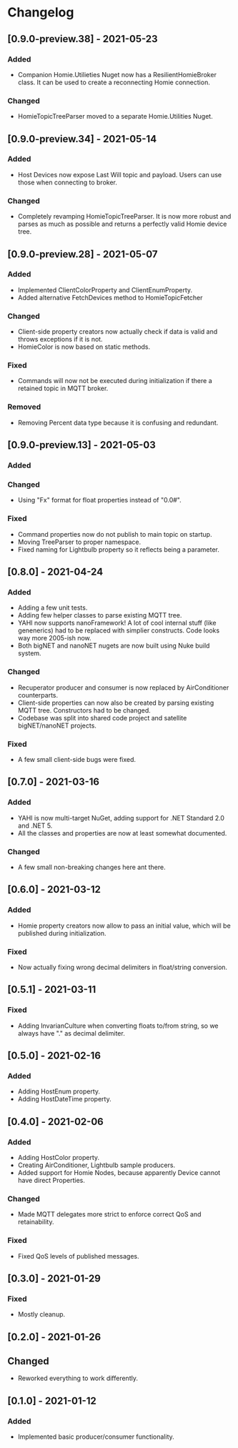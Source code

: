 # Changelog

## [0.9.0-preview.38] - 2021-05-23
### Added
- Companion Homie.Utilieties Nuget now has a ResilientHomieBroker class. It can be used to create a reconnecting Homie connection.

### Changed
- HomieTopicTreeParser moved to a separate Homie.Utilities Nuget.


## [0.9.0-preview.34] - 2021-05-14
### Added
- Host Devices now expose Last Will topic and payload. Users can use those when connecting to broker.

### Changed
- Completely revamping HomieTopicTreeParser. It is now more robust and parses as much as possible and returns a perfectly valid Homie device tree.


## [0.9.0-preview.28] - 2021-05-07
### Added
- Implemented ClientColorProperty and ClientEnumProperty.
- Added alternative FetchDevices method to HomieTopicFetcher

### Changed
- Client-side property creators now actually check if data is valid and throws exceptions if it is not.
- HomieColor is now based on static methods.

### Fixed
- Commands will now not be executed during initialization if there a retained topic in MQTT broker.

### Removed
- Removing Percent data type because it is confusing and redundant.


## [0.9.0-preview.13] - 2021-05-03
### Added

### Changed
- Using "Fx" format for float properties instead of "0.0#".

### Fixed
- Command properties now do not publish to main topic on startup.
- Moving TreeParser to proper namespace.
- Fixed naming for Lightbulb property so it reflects being a parameter.


## [0.8.0] - 2021-04-24
### Added
- Adding a few unit tests.
- Adding few helper classes to parse existing MQTT tree.
- YAHI now supports nanoFramework! A lot of cool internal stuff (like genenerics) had to be replaced with simplier constructs. Code looks way more 2005-ish now.
- Both bigNET and nanoNET nugets are now built using Nuke build system.

### Changed
- Recuperator producer and consumer is now replaced by AirConditioner counterparts.
- Client-side properties can now also be created by parsing existing MQTT tree. Constructors had to be changed.
- Codebase was split into shared code project and satellite bigNET/nanoNET projects.

### Fixed
- A few small client-side bugs were fixed.


## [0.7.0] - 2021-03-16
### Added
- YAHI is now multi-target NuGet, adding support for .NET Standard 2.0 and .NET 5.
- All the classes and properties are now at least somewhat documented.

### Changed
- A few small non-breaking changes here ant there.


## [0.6.0] - 2021-03-12
### Added
- Homie property creators now allow to pass an initial value, which will be published during initialization.

### Fixed
- Now actually fixing wrong decimal delimiters in float/string conversion.


## [0.5.1] - 2021-03-11
### Fixed
- Adding InvarianCulture when converting floats to/from string, so we always have "." as decimal delimiter.


## [0.5.0] - 2021-02-16
### Added
- Adding HostEnum property.
- Adding HostDateTime property.


## [0.4.0] - 2021-02-06
### Added
- Adding HostColor property.
- Creating AirConditioner, Lightbulb sample producers.
- Added support for Homie Nodes, because apparently Device cannot have direct Properties.

### Changed
- Made MQTT delegates more strict to enforce correct QoS and retainability.

### Fixed
- Fixed QoS levels of published messages.


## [0.3.0] - 2021-01-29
### Fixed
- Mostly cleanup.


## [0.2.0] - 2021-01-26
## Changed
- Reworked everything to work differently.

## [0.1.0] - 2021-01-12
### Added
- Implemented basic producer/consumer functionality.